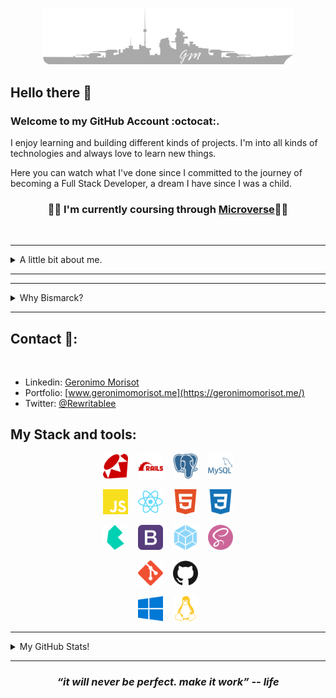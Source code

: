 
<p align="center">
  <img src="BismarckGMLogoGrey.png" alt="drawing" width="400"/>
</p>


## Hello there 👋

### Welcome to my GitHub Account :octocat:.

I enjoy learning and building different kinds of projects. I'm into all kinds of technologies and always love to learn new things.

Here you can watch what I've done since I committed to the journey of becoming a Full Stack Developer, a dream I have since I was a child.
<br>

<h3 align="center">🧑‍🎓 I'm currently coursing through <a href="https://www.microverse.org/">Microverse</a>🧑‍🎓</h3>

<br>
<hr>
<details>
  <summary>A little bit about me.</summary>
  <br>

  - I'm from Argentina and worked most of my adult life in the Real State business. 
  Also worked attending customers in all different kinds of business.
  - I like to recognize good and bad services. Love feedback about everything, if given positively and honest, better.

  - Like I suppose everybody does I love Life in the most meaningful way of the word. I consider every little detail counts.

  - 🥁 I'm a Drummer . And I think music is essential in everyday life. I use to hear a ton of genres, mostly 🎸Heavy-Metal🎸 drove.

  - 🛰️ Big fan of Space, Astronomy and Rocketry.

  - And lastly, for a couple of years, I've been committed to introspect and add healthy improvements to my life.
    - 🏃‍♂️ Jogging/running,
    - 🏋️ home training (calisthenics),
    - 🚭 no smoking,
    - 🍒 and eating healthy.
</details>
<hr>
<hr>
<details>
  <summary>Why Bismarck?</summary>
  <br>
  Because at the time of building my GitHub account I was hearing 'all day long' a song from Sabaton called Bismarck.<br>
  Also, I like WW2 histories and machinery created in which was the world's biggest conflict to date. And, Bismarck was a show of what we, as humans, can build. It was a real 'monster of the sea', with a ton of issues, but still managed to be an imponent piece of human-created machinery.
</details>
<hr>

## Contact 🔗:
<br>

- Linkedin: [Geronimo Morisot](https://linkedin.com/in/geronimomorisot)
- Portfolio: [www.geronimomorisot.me](https://geronimomorisot.me/)
- Twitter: [@Rewritablee](https://twitter.com/Rewritablee)

## My Stack and tools:

<p align="center">
  <img src="ruby.svg" alt="drawing" width="40"/>
  &nbsp;&nbsp;&nbsp;<img src="rubyonrails.svg" alt="drawing" width="40"/>
  &nbsp;&nbsp;&nbsp;<img src="postgresql.svg" alt="drawing" width="40"/>
  &nbsp;&nbsp;&nbsp;<img src="mysql.svg" alt="drawing" width="40"/>
</p>

<p align="center">
  <img src="javascript.svg" alt="drawing" width="40"/>
  &nbsp;&nbsp;&nbsp;<img src="react.svg" alt="drawing" width="40"/>
  &nbsp;&nbsp;&nbsp;<img src="html5.svg" alt="drawing" width="40"/>
  &nbsp;&nbsp;&nbsp;<img src="css3.svg" alt="drawing" width="40"/>
</p>

<p align="center">
  <img src="bulma.svg" alt="drawing" width="40"/>
  &nbsp;&nbsp;&nbsp;<img src="bootstrap.svg" alt="drawing" width="40"/>
  &nbsp;&nbsp;&nbsp;<img src="webpack.svg" alt="drawing" width="40"/>
  &nbsp;&nbsp;&nbsp;<img src="sass.svg" alt="drawing" width="40"/>
</p>
<p align="center">
  <img src="git.svg" alt="drawing" width="40"/>
  &nbsp;&nbsp;&nbsp;<img src="github.svg" alt="drawing" width="40"/>
</p>
<p align="center">
  <img src="windows.svg" alt="drawing" width="40"/>
  &nbsp;&nbsp;&nbsp;<img src="linux.svg" alt="drawing" width="40"/>
</p>

<hr>

<details>
  <summary>My GitHub Stats!</summary>

  [![GitHub Status](https://github-readme-stats.vercel.app/api?username=Bismarck-GM&&show_icons=true&theme=tokyonight)](https://geronimomorisot.me/)

  </a>

</details>

<hr>
<h3 align="center">
   <i><strong>“it will never be perfect. make it work” -- life</strong></i>
   <br>
   <br>
</h3>	
